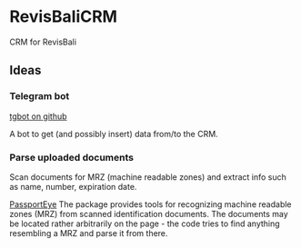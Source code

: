 # RevisBaliCRM
CRM for RevisBali

## Ideas

### Telegram bot
[tgbot on github](https://github.com/Ali-Toosi/django-tgbot)

A bot to get (and possibly insert) data from/to the CRM.

### Parse uploaded documents

Scan documents for MRZ (machine readable zones) and extract info such as name, number, expiration date.

[PassportEye](https://pypi.org/project/PassportEye/)
The package provides tools for recognizing machine readable zones (MRZ) from scanned identification documents. The documents may be located rather arbitrarily on the page - the code tries to find anything resembling a MRZ and parse it from there.


